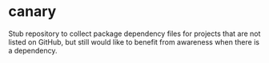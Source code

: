 # canary
Stub repository to collect package dependency files for projects that are not listed on GitHub, but still would like to benefit from awareness when there is a dependency. 
